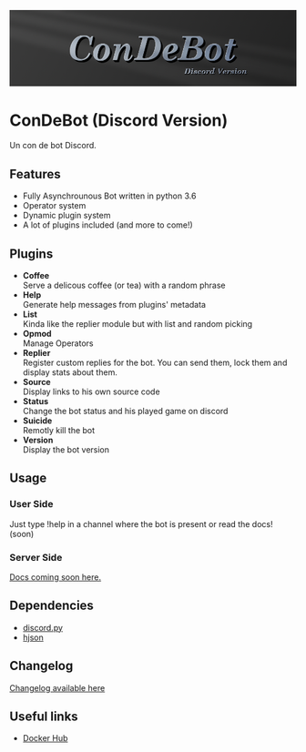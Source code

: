 ![ConDeBot](https://raw.githubusercontent.com/DasFranck/ConDeBot_Documentation/master/docs/img/ConDeBot-Banner.png)

# ConDeBot (Discord Version)
Un con de bot Discord.

## Features
- Fully Asynchrounous Bot written in python 3.6
- Operator system
- Dynamic plugin system
- A lot of plugins included (and more to come!)

## Plugins
- **Coffee**  
Serve a delicous coffee (or tea) with a random phrase
- **Help**  
Generate help messages from plugins' metadata
- **List**  
Kinda like the replier module but with list and random picking
- **Opmod**  
Manage Operators
- **Replier**  
Register custom replies for the bot. You can send them, lock them and display stats about them.
- **Source**  
Display links to his own source code
- **Status**  
Change the bot status and his played game on discord
- **Suicide**  
Remotly kill the bot
- **Version**  
Display the bot version

## Usage
### User Side
Just type !help in a channel where the bot is present or read the docs! (soon)

### Server Side
[Docs coming soon here.](https://condebot.readthedocs.io)

## Dependencies
* [discord.py](https://github.com/Rapptz/discord.py)
* [hjson](https://github.com/hjson/hjson-py)

## Changelog
[Changelog available here](https://condebot.readthedocs.io/en/latest/changelog/)

## Useful links
* [Docker Hub](https://hub.docker.com/r/dasfranck/condebot/)